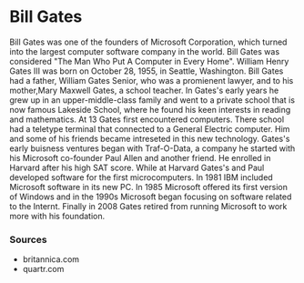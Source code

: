 # Bill Gates
Bill Gates was one of the founders of Microsoft Corporation, which turned into the largest computer software company in the world. Bill Gates was considered "The Man Who Put A Computer in Every Home". William Henry Gates III was born on October 28, 1955, in Seattle, Washington. Bill Gates had a father, William Gates Senior, who was a promienent lawyer, and to his mother,Mary Maxwell Gates, a school teacher. In Gates's early years he grew up in an upper-middle-class family and went to a private school that is now famous Lakeside School, where he found his keen interests in reading and mathematics. At 13 Gates first encountered computers. There school had a teletype terminal that connected to a General Electric computer. Him and some of his friends became intreseted in this new technology. Gates's early buisness ventures began with Traf-O-Data, a company he started with his Microsoft co-founder Paul Allen and another friend. He enrolled in Harvard after his high SAT score. While at Harvard Gates's and Paul developed software for the first microcomputers. In 1981 IBM included Microsoft software in its new PC. In 1985 Microsoft offered its first version of Windows and in the 1990s Microsoft began focusing on software related to the Internt. Finally in 2008 Gates retired from running Microsoft to work more with his foundation.

### Sources
- britannica.com
- quartr.com

